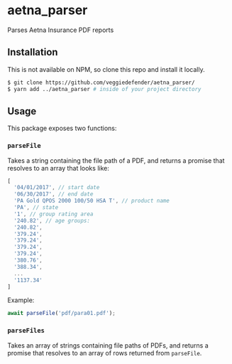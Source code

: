 # aetna_parser
Parses Aetna Insurance PDF reports

## Installation
This is not available on NPM, so clone this repo and install it locally.

```bash
$ git clone https://github.com/veggiedefender/aetna_parser/
$ yarn add ../aetna_parser # inside of your project directory
```

## Usage
This package exposes two functions:

### `parseFile`

Takes a string containing the file path of a PDF, and returns a promise that resolves to an array
that looks like:

```js
[
  '04/01/2017', // start date
  '06/30/2017', // end date
  'PA Gold QPOS 2000 100/50 HSA T', // product name
  'PA', // state
  '1', // group rating area
  '240.82', // age groups:
  '240.82',
  '379.24',
  '379.24',
  '379.24',
  '379.24',
  '380.76',
  '388.34',
  ...
  '1137.34'
]
```

Example:

```js
await parseFile('pdf/para01.pdf');
```

### `parseFiles`

Takes an array of strings containing file paths of PDFs, and returns a promise that resolves
to an array of rows returned from `parseFile`.
